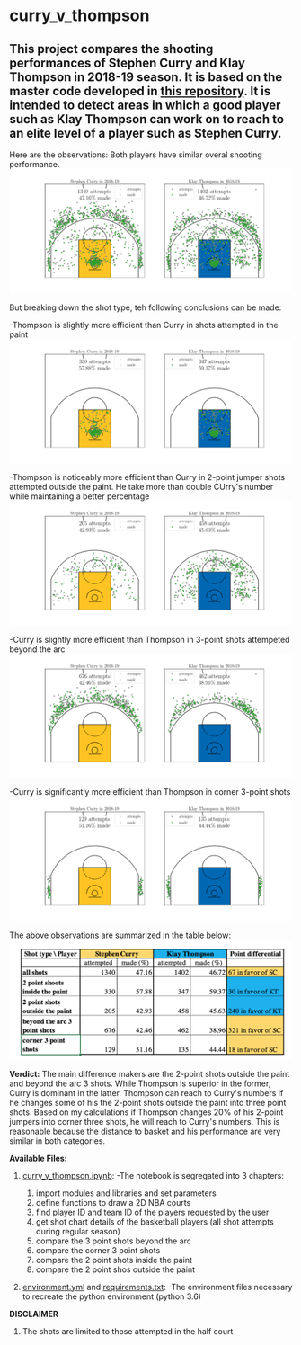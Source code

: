 # curry_v_thompson
 
## This project compares the shooting performances of Stephen Curry and Klay Thompson in 2018-19 season. It is based on the master code developed in [this repository](https://github.com/alireza-ebadi/nba_player_shooting_comparison). It is intended to detect areas in which a good player such as Klay Thompson can work on to reach to an elite level of a player such as Stephen Curry. 

Here are the observations: 
Both players have similar overal shooting performance. 
![Sample](Curry_v_Thompson_all.png?raw=true)

But breaking down the shot type, teh following conclusions can be made:

-Thompson is slightly more efficient than Curry in shots attempted in the paint
![Sample](Curry_v_Thompson_P2.png?raw=true)

-Thompson is noticeably more efficient than Curry in 2-point jumper shots attempted outside the paint. He take more than double CUrry's number while maintaining a better percentage
![Sample](Curry_v_Thompson_O2.png?raw=true)

-Curry is slightly more efficient than Thompson in 3-point shots attempeted beyond the arc
![Sample](Curry_v_Thompson_A3.png?raw=true)

-Curry is significantly more efficient than Thompson in corner 3-point shots
![Sample](Curry_v_Thompson_C3.png?raw=true)

The above observations are summarized in the table below:
![Sample](Curry_v_Thompson.png?raw=true)

**Verdict:** The main difference makers are the 2-point shots outside the paint and beyond the arc 3 shots. While Thompson is superior in the former, Curry is dominant in the latter. Thompson can reach to Curry's numbers if he changes some of his the 2-point shots outside the paint into three point shots. Based on my calculations if Thompson changes 20% of his 2-point jumpers into corner three shots, he will reach to Curry's numbers. This is reasonable because the distance to basket and his performance are very similar in both categories. 


**Available Files:**
1. [curry_v_thompson.ipynb](curry_v_thompson.ipynb): 
  -The notebook is segregated into 3 chapters:
    1. import modules and libraries and set parameters
    2. define functions to draw a 2D NBA courts
    3. find player ID and team ID of the players requested by the user
    4. get shot chart details of the basketball players (all shot attempts during regular season)
    5. compare the 3 point shots beyond the arc
    6. compare the corner 3 point shots
    7. compare the 2 point shots inside the paint
    8. compare the 2 point shos outside the paint 
      
  
8. [environment.yml](environment.yml) and [requirements.txt](requirements.txt):
  -The environment files necessary to recreate the python environment (python 3.6)
    
**DISCLAIMER**
1. The shots are limited to those attempted in the half court
